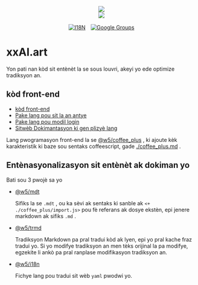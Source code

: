 <p align="center"><a href="https://xxai.art"><img src="https://cdn.jsdelivr.net/gh/xxai-art/doc/logo.svg"/></a><br/><a href="https://xxai.art"><img src="https://cdn.jsdelivr.net/gh/xxai-art/doc/xxai.svg"/></a></p><p align="center"><a href="https://github.com/xxai-art/doc#readme"><img alt="I18N" src="https://cdn.jsdelivr.net/gh/wactax/img/t.svg"/></a>　<a href="https://groups.google.com/u/0/g/xxai-art"><img alt="Google Groups" src="https://cdn.jsdelivr.net/gh/wactax/img/g-groups.svg"/></a></p>

# xxAI.art

Yon pati nan kòd sit entènèt la se sous louvri, akeyi yo ede optimize tradiksyon an.

## kòd front-end

* [kòd front-end](https://github.com/xxai-art/web)
* [Pake lang pou sit la an antye](https://github.com/xxai-art/web/tree/main/i18n)
* [Pake lang pou modil login](https://github.com/wacpkg/user/tree/main/ui.i18n)
* [Sitwèb Dokimantasyon ki gen plizyè lang](https://github.com/xxai-doc)

Lang pwogramasyon front-end la se [@w5/coffee_plus](http://npmjs.com/@w5/coffee_plus) , ki ajoute kèk karakteristik ki baze sou sentaks coffeescript, gade [./coffee_plus.md](./coffee_plus.md) .

## Entènasyonalizasyon sit entènèt ak dokiman yo

Bati sou 3 pwojè sa yo

* [@w5/mdt](https://www.npmjs.com/package/@w5/mdt)

  Sifiks la se `.mdt` , ou ka sèvi ak sentaks ki sanble ak `<+ ./coffee_plus/import.js>` pou fè referans ak dosye ekstèn, epi jenere markdown ak sifiks `.md` .

* [@w5/trmd](https://www.npmjs.com/package/@w5/trmd)

  Tradiksyon Markdown pa pral tradui kòd ak lyen, epi yo pral kache fraz tradui yo. Si yo modifye tradiksyon an men tèks orijinal la pa modifye, egzekite li ankò pa pral ranplase modifikasyon tradiksyon an.

* [@w5/i18n](https://www.npmjs.com/package/@w5/i18n)

  Fichye lang pou tradui sit wèb `yaml` pwodwi yo.
